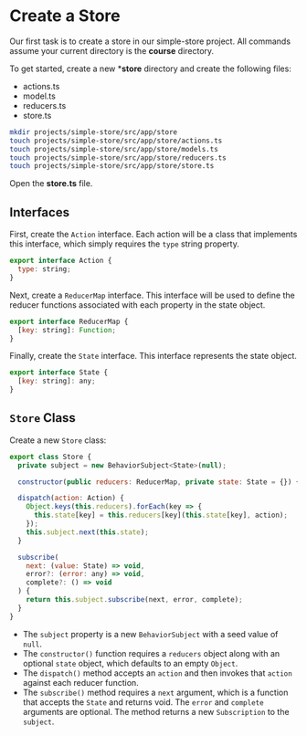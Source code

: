 # Create a Store

Our first task is to create a store in our simple-store project.
All commands assume your current directory is the **course** directory.

To get started, create a new ***store** directory and create the following files:

* actions.ts
* model.ts
* reducers.ts
* store.ts

```bash
mkdir projects/simple-store/src/app/store
touch projects/simple-store/src/app/store/actions.ts
touch projects/simple-store/src/app/store/models.ts
touch projects/simple-store/src/app/store/reducers.ts
touch projects/simple-store/src/app/store/store.ts
```

Open the **store.ts** file.

## Interfaces

First, create the `Action` interface. 
Each action will be a class that implements this interface, which simply requires the `type` string property.

```javascript
export interface Action {
  type: string;
}
```

Next, create a `ReducerMap` interface.
This interface will be used to define the reducer functions associated with each property in the state object.

```javascript
export interface ReducerMap {
  [key: string]: Function;
}
```

Finally, create the `State` interface.
This interface represents the state object.

```javascript
export interface State {
  [key: string]: any;
}
```

## `Store` Class

Create a new `Store` class:

```javascript
export class Store {
  private subject = new BehaviorSubject<State>(null);

  constructor(public reducers: ReducerMap, private state: State = {}) {}

  dispatch(action: Action) {
    Object.keys(this.reducers).forEach(key => {
      this.state[key] = this.reducers[key](this.state[key], action);
    });
    this.subject.next(this.state);
  }

  subscribe(
    next: (value: State) => void,
    error?: (error: any) => void,
    complete?: () => void
  ) {
    return this.subject.subscribe(next, error, complete);
  }
}
```

* The `subject` property is a new `BehaviorSubject` with a seed value of `null`.
* The `constructor()` function requires a `reducers` object along with an optional `state` object, which defaults to an empty `Object`.
* The `dispatch()` method accepts an `action` and then invokes that `action` against each reducer function.
* The `subscribe()` method requires a `next` argument, which is a function that accepts the `State` and returns void. The `error` and `complete` arguments are optional. The method returns a new `Subscription` to the `subject`.